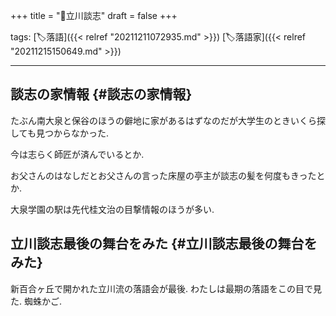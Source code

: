 +++
title = "👨立川談志"
draft = false
+++

tags: [🏷落語]({{< relref "20211211072935.md" >}}) [🏷落語家]({{< relref "20211215150649.md" >}})

---


## 談志の家情報 {#談志の家情報}

たぶん南大泉と保谷のほうの僻地に家があるはずなのだが大学生のときいくら探しても見つからなかった.

今は志らく師匠が済んでいるとか.

お父さんのはなしだとお父さんの言った床屋の亭主が談志の髪を何度もきったとか.

大泉学園の駅は先代桂文治の目撃情報のほうが多い.


## 立川談志最後の舞台をみた {#立川談志最後の舞台をみた}

新百合ヶ丘で開かれた立川流の落語会が最後. わたしは最期の落語をこの目で見た. 蜘蛛かご.
